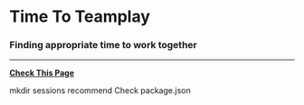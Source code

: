 # Time To Teamplay

### Finding appropriate time to work together
---
**[Check This Page](http://hav1n.kr)**

mkdir sessions recommend
Check package.json
